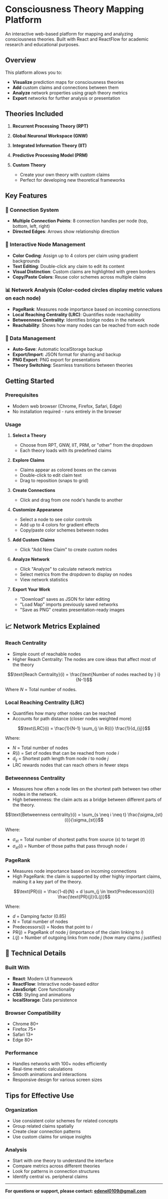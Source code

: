 # Consciousness Theory Mapping Platform

An interactive web-based platform for mapping and analyzing consciousness theories. Built with React and ReactFlow for academic research and educational purposes.

## Overview

This platform allows you to:
- **Visualize** prediction maps for consciousness theories
- **Add** custom claims and connections between them
- **Analyze** network properties using graph theory metrics
- **Export** networks for further analysis or presentation

## Theories Included

1. **Recurrent Processing Theory (RPT)**

2. **Global Neuronal Workspace (GNW)**

3. **Integrated Information Theory (IIT)**

4. **Predictive Processing Model (PRM)**

5. **Custom Theory**
   - Create your own theory with custom claims
   - Perfect for developing new theoretical frameworks

## Key Features

### 🔗 Connection System
- **Multiple Connection Points**: 8 connection handles per node (top, bottom, left, right)
- **Directed Edges**: Arrows show relationship direction


### 🎨 Interactive Node Management
- **Color Coding**: Assign up to 4 colors per claim using gradient backgrounds
- **Text Editing**: Double-click any claim to edit its content
- **Visual Distinction**: Custom claims are highlighted with green borders
- **Copy/Paste Colors**: Reuse color schemes across multiple claims


### 📊 Network Analysis (Color-coded circles display metric values on each node)
- **PageRank**: Measures node importance based on incoming connections
- **Local Reaching Centrality (LRC)**: Quantifies node reachability
- **Betweenness Centrality**: Identifies bridge nodes in the network
- **Reachability**: Shows how many nodes can be reached from each node


### 💾 Data Management
- **Auto-Save**: Automatic localStorage backup
- **Export/Import**: JSON format for sharing and backup
- **PNG Export**: PNG export for presentations
- **Theory Switching**: Seamless transitions between theories


## Getting Started

### Prerequisites
- Modern web browser (Chrome, Firefox, Safari, Edge)
- No installation required - runs entirely in the browser

### Usage

1. **Select a Theory**
   - Choose from RPT, GNW, IIT, PRM, or "other" from the dropdown
   - Each theory loads with its predefined claims

2. **Explore Claims**
   - Claims appear as colored boxes on the canvas
   - Double-click to edit claim text
   - Drag to reposition (snaps to grid)

3. **Create Connections**
   - Click and drag from one node's handle to another

4. **Customize Appearance**
   - Select a node to see color controls
   - Add up to 4 colors for gradient effects
   - Copy/paste color schemes between nodes

5. **Add Custom Claims**
   - Click "Add New Claim" to create custom nodes

6. **Analyze Network**
   - Click "Analyze" to calculate network metrics
   - Select metrics from the dropdown to display on nodes
   - View network statistics

7. **Export Your Work**
   - "Download" saves as JSON for later editing
   - "Load Map" imports previously saved networks
   - "Save as PNG" creates presentation-ready images

## 📈 Network Metrics Explained

### Reach Centrality

- Simple count of reachable nodes
- Higher Reach Centrality: The nodes are core ideas that affect most of the theory


$$\text{Reach Centrality}(i) = \frac{\text{Number of nodes reached by } i}{N-1}$$

Where $N$ = Total number of nodes.



### Local Reaching Centrality (LRC)
- Quantifies how many other nodes can be reached
- Accounts for path distance (closer nodes weighted more)


$$\text{LRC}(i) = \frac{1}{N-1} \sum_{j \in R(i)} \frac{1}{d_{ij}}$$

Where:
- $N$ = Total number of nodes
- $R(i)$ = Set of nodes that can be reached from node $i$
- $d_{ij}$ = Shortest path length from node $i$ to node $j$
- LRC rewards nodes that can reach others in fewer steps



### Betweenness Centrality
- Measures how often a node lies on the shortest path between two other nodes in the network.
- High betweenness: the claim acts as a bridge between different parts of the theory.


$$\text{Betweenness centrality}(i) = \sum_{s \neq i \neq t} \frac{\sigma_{st}(i)}{\sigma_{st}}$$

Where:
- $\sigma_{st}$ = Total number of shortest paths from source ($s$) to target ($t$)
- $\sigma_{st}(i)$ = Number of those paths that pass through node $i$



### PageRank
- Measures node importance based on incoming connections
- High PageRank: the claim is supported by other highly important claims, making it a key part of the theory.


$$\text{PR}(i) = \frac{1-d}{N} + d \sum_{j \in \text{Predecessors}(i)} \frac{\text{PR}(j)}{L(j)}$$

Where:
- $d$ = Damping factor (0.85)
- $N$ = Total number of nodes
- $\text{Predecessors}(i)$ = Nodes that point to $i$
- $\text{PR}(j)$ = PageRank of node $j$ (importance of the claim linking to $i$)
- $L(j)$ = Number of outgoing links from node $j$ (how many claims $j$ justifies)


## 🔧 Technical Details

### Built With
- **React**: Modern UI framework
- **ReactFlow**: Interactive node-based editor
- **JavaScript**: Core functionality
- **CSS**: Styling and animations
- **localStorage**: Data persistence

### Browser Compatibility
- Chrome 80+
- Firefox 75+
- Safari 13+
- Edge 80+

### Performance
- Handles networks with 100+ nodes efficiently
- Real-time metric calculations
- Smooth animations and interactions
- Responsive design for various screen sizes

## Tips for Effective Use

### Organization
- Use consistent color schemes for related concepts
- Group related claims spatially
- Create clear connection patterns
- Use custom claims for unique insights

### Analysis
- Start with one theory to understand the interface
- Compare metrics across different theories
- Look for patterns in connection structures
- Identify central vs. peripheral claims



---

**For questions or support, please contact: edenel0109@gmail.com** 

